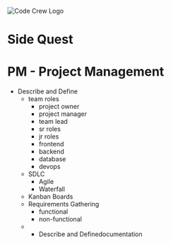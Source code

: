 ![Code Crew Logo](/Imgs/codecrewlogo.png  "image_tooltip")
# Side Quest

# PM - Project Management

- Describe and Define
  - team roles
    - project owner
    - project manager
    - team lead
    - sr roles
    - jr roles
    - frontend
    - backend
    - database
    - devops
  - SDLC
    - Agile
    - Waterfall
  - Kanban Boards
  - Requirements Gathering
    - functional
    - non-functional
  - - Describe and Definedocumentation